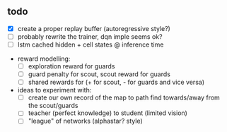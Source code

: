 ## todo

- [x] create a proper replay buffer (autoregressive style?)
- [ ] probably rewrite the trainer, dqn imple seems ok?
- [ ] lstm cached hidden + cell states @ inference time
- reward modelling:
    - [ ] exploration reward for guards
    - [ ] guard penalty for scout, scout reward for guards
    - [ ] shared rewards for (+ for scout, - for guards and vice versa)
- ideas to experiment with:
    - [ ] create our own record of the map to path find towards/away from the scout/guards
    - [ ] teacher (perfect knowledge) to student (limited vision)
    - [ ] "league" of networks (alphastar? style)
